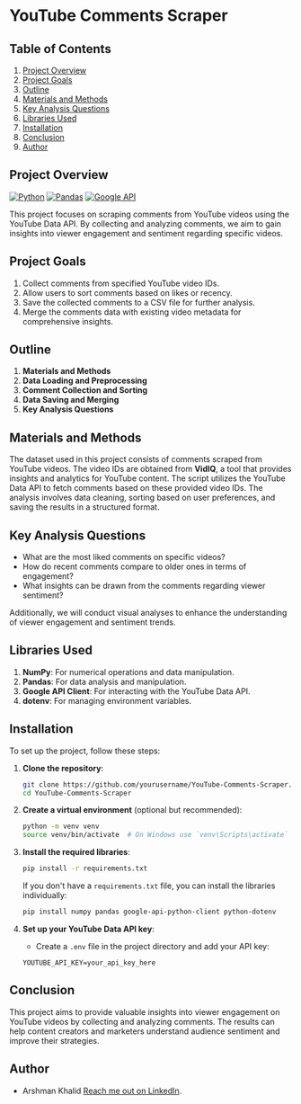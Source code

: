 # YouTube Comments Scraper

## Table of Contents
1. [Project Overview](#project-overview)
2. [Project Goals](#project-goals)
3. [Outline](#outline)
4. [Materials and Methods](#materials-and-methods)
5. [Key Analysis Questions](#key-analysis-questions)
6. [Libraries Used](#libraries-used)
7. [Installation](#installation)
8. [Conclusion](#conclusion)
9. [Author](#author)

## Project Overview
[![Python](https://img.shields.io/badge/Python-3.8%2B-blue)](https://www.python.org/downloads/)
[![Pandas](https://img.shields.io/badge/Pandas-1.5.3-green)](https://pandas.pydata.org/)
[![Google API](https://img.shields.io/badge/Google%20API-YouTube%20Data%20API-blue)](https://developers.google.com/youtube/v3)

This project focuses on scraping comments from YouTube videos using the YouTube Data API. By collecting and analyzing comments, we aim to gain insights into viewer engagement and sentiment regarding specific videos.

## Project Goals
1. Collect comments from specified YouTube video IDs.
2. Allow users to sort comments based on likes or recency.
3. Save the collected comments to a CSV file for further analysis.
4. Merge the comments data with existing video metadata for comprehensive insights.

## Outline
1. **Materials and Methods**
2. **Data Loading and Preprocessing**
3. **Comment Collection and Sorting**
4. **Data Saving and Merging**
5. **Key Analysis Questions**



## Materials and Methods
The dataset used in this project consists of comments scraped from YouTube videos. The video IDs are obtained from **VidIQ**, a tool that provides insights and analytics for YouTube content. The script utilizes the YouTube Data API to fetch comments based on these provided video IDs. The analysis involves data cleaning, sorting based on user preferences, and saving the results in a structured format.


## Key Analysis Questions
- What are the most liked comments on specific videos?
- How do recent comments compare to older ones in terms of engagement?
- What insights can be drawn from the comments regarding viewer sentiment?

Additionally, we will conduct visual analyses to enhance the understanding of viewer engagement and sentiment trends.

## Libraries Used
1. **NumPy**: For numerical operations and data manipulation.
2. **Pandas**: For data analysis and manipulation.
3. **Google API Client**: For interacting with the YouTube Data API.
4. **dotenv**: For managing environment variables.

## Installation
To set up the project, follow these steps:

1. **Clone the repository**:
   ```bash
   git clone https://github.com/yourusername/YouTube-Comments-Scraper.git
   cd YouTube-Comments-Scraper
   ```

2. **Create a virtual environment** (optional but recommended):
   ```bash
   python -m venv venv
   source venv/bin/activate  # On Windows use `venv\Scripts\activate`
   ```

3. **Install the required libraries**:
   ```bash
   pip install -r requirements.txt
   ```

   If you don't have a `requirements.txt` file, you can install the libraries individually:
   ```bash
   pip install numpy pandas google-api-python-client python-dotenv
   ```

4. **Set up your YouTube Data API key**:
   - Create a `.env` file in the project directory and add your API key:
   ```
   YOUTUBE_API_KEY=your_api_key_here
   ```

## Conclusion
This project aims to provide valuable insights into viewer engagement on YouTube videos by collecting and analyzing comments. The results can help content creators and marketers understand audience sentiment and improve their strategies.

## Author
* Arshman Khalid [Reach me out on LinkedIn](https://www.linkedin.com/in/arshmankhalid/).